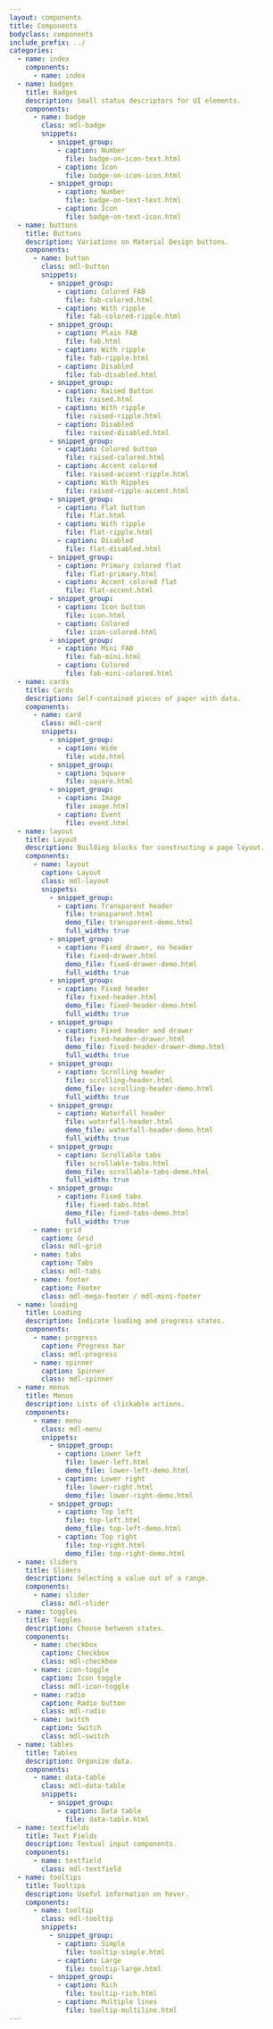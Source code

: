 ```yaml
---
layout: components
title: Components
bodyclass: components
include_prefix: ../
categories:
  - name: index
    components:
      - name: index  
  - name: badges
    title: Badges
    description: Small status descriptors for UI elements.
    components:
      - name: badge
        class: mdl-badge
        snippets:
          - snippet_group:
            - caption: Number
              file: badge-on-icon-text.html
            - caption: Icon
              file: badge-on-icon-icon.html
          - snippet_group:
            - caption: Number
              file: badge-on-text-text.html
            - caption: Icon
              file: badge-on-text-icon.html
  - name: buttons
    title: Buttons
    description: Variations on Material Design buttons.
    components:
      - name: button
        class: mdl-button
        snippets:
          - snippet_group:
            - caption: Colored FAB
              file: fab-colored.html
            - caption: With ripple
              file: fab-colored-ripple.html
          - snippet_group:
            - caption: Plain FAB
              file: fab.html
            - caption: With ripple
              file: fab-ripple.html
            - caption: Disabled
              file: fab-disabled.html
          - snippet_group:
            - caption: Raised Button
              file: raised.html
            - caption: With ripple
              file: raised-ripple.html
            - caption: Disabled
              file: raised-disabled.html
          - snippet_group:
            - caption: Colored button
              file: raised-colored.html
            - caption: Accent colored
              file: raised-accent-ripple.html
            - caption: With Ripples
              file: raised-ripple-accent.html
          - snippet_group:
            - caption: Flat button
              file: flat.html
            - caption: With ripple
              file: flat-ripple.html
            - caption: Disabled
              file: flat-disabled.html
          - snippet_group:
            - caption: Primary colored flat
              file: flat-primary.html
            - caption: Accent colored flat
              file: flat-accent.html
          - snippet_group:
            - caption: Icon button
              file: icon.html
            - caption: Colored
              file: icon-colored.html
          - snippet_group:
            - caption: Mini FAB
              file: fab-mini.html
            - caption: Colored
              file: fab-mini-colored.html
  - name: cards
    title: Cards
    description: Self-contained pieces of paper with data.
    components:
      - name: card
        class: mdl-card
        snippets:
          - snippet_group:
            - caption: Wide
              file: wide.html
          - snippet_group:
            - caption: Square
              file: square.html
          - snippet_group:
            - caption: Image
              file: image.html
            - caption: Event
              file: event.html
  - name: layout
    title: Layout
    description: Building blocks for constructing a page layout.
    components:
      - name: layout
        caption: Layout
        class: mdl-layout
        snippets:
          - snippet_group:
            - caption: Transparent header
              file: transparent.html
              demo_file: transparent-demo.html
              full_width: true
          - snippet_group:
            - caption: Fixed drawer, no header
              file: fixed-drawer.html
              demo_file: fixed-drawer-demo.html
              full_width: true
          - snippet_group:
            - caption: Fixed header
              file: fixed-header.html
              demo_file: fixed-header-demo.html
              full_width: true
          - snippet_group:
            - caption: Fixed header and drawer
              file: fixed-header-drawer.html
              demo_file: fixed-header-drawer-demo.html
              full_width: true
          - snippet_group:
            - caption: Scrolling header
              file: scrolling-header.html
              demo_file: scrolling-header-demo.html
              full_width: true
          - snippet_group:
            - caption: Waterfall header
              file: waterfall-header.html
              demo_file: waterfall-header-demo.html
              full_width: true
          - snippet_group:
            - caption: Scrollable tabs
              file: scrollable-tabs.html
              demo_file: scrollable-tabs-demo.html
              full_width: true
          - snippet_group:
            - caption: Fixed tabs
              file: fixed-tabs.html
              demo_file: fixed-tabs-demo.html
              full_width: true
      - name: grid
        caption: Grid
        class: mdl-grid
      - name: tabs
        caption: Tabs
        class: mdl-tabs
      - name: footer
        caption: Footer
        class: mdl-mega-footer / mdl-mini-footer
  - name: loading
    title: Loading
    description: Indicate loading and progress states.
    components:
      - name: progress
        caption: Progress bar
        class: mdl-progress
      - name: spinner
        caption: Spinner
        class: mdl-spinner
  - name: menus
    title: Menus
    description: Lists of clickable actions.
    components:
      - name: menu
        class: mdl-menu
        snippets:
          - snippet_group:
            - caption: Lower left
              file: lower-left.html
              demo_file: lower-left-demo.html
            - caption: Lower right
              file: lower-right.html
              demo_file: lower-right-demo.html
          - snippet_group:
            - caption: Top left
              file: top-left.html
              demo_file: top-left-demo.html
            - caption: Top right
              file: top-right.html
              demo_file: top-right-demo.html
  - name: sliders
    title: Sliders
    description: Selecting a value out of a range.
    components:
      - name: slider
        class: mdl-slider
  - name: toggles
    title: Toggles
    description: Choose between states.
    components:
      - name: checkbox
        caption: Checkbox
        class: mdl-checkbox
      - name: icon-toggle
        caption: Icon toggle
        class: mdl-icon-toggle
      - name: radio
        caption: Radio button
        class: mdl-radio
      - name: switch
        caption: Switch
        class: mdl-switch
  - name: tables
    title: Tables
    description: Organize data.
    components:
      - name: data-table
        class: mdl-data-table
        snippets:
          - snippet_group:
            - caption: Data table
              file: data-table.html
  - name: textfields
    title: Text Fields
    description: Textual input components.
    components:
      - name: textfield
        class: mdl-textfield
  - name: tooltips
    title: Tooltips
    description: Useful information on hover.
    components:
      - name: tooltip
        class: mdl-tooltip
        snippets:
          - snippet_group:
            - caption: Simple
              file: tooltip-simple.html
            - caption: Large
              file: tooltip-large.html
          - snippet_group:
            - caption: Rich
              file: tooltip-rich.html
            - caption: Multiple lines
              file: tooltip-multiline.html
---
```

